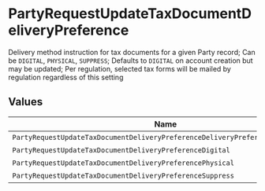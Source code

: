 # PartyRequestUpdateTaxDocumentDeliveryPreference

Delivery method instruction for tax documents for a given Party record; Can be `DIGITAL`, `PHYSICAL`, `SUPPRESS`; Defaults to `DIGITAL` on account creation but may be updated; Per regulation, selected tax forms will be mailed by regulation regardless of this setting


## Values

| Name                                                                           | Value                                                                          |
| ------------------------------------------------------------------------------ | ------------------------------------------------------------------------------ |
| `PartyRequestUpdateTaxDocumentDeliveryPreferenceDeliveryPreferenceUnspecified` | DELIVERY_PREFERENCE_UNSPECIFIED                                                |
| `PartyRequestUpdateTaxDocumentDeliveryPreferenceDigital`                       | DIGITAL                                                                        |
| `PartyRequestUpdateTaxDocumentDeliveryPreferencePhysical`                      | PHYSICAL                                                                       |
| `PartyRequestUpdateTaxDocumentDeliveryPreferenceSuppress`                      | SUPPRESS                                                                       |